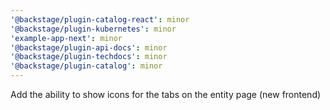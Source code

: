 ```yaml
---
'@backstage/plugin-catalog-react': minor
'@backstage/plugin-kubernetes': minor
'example-app-next': minor
'@backstage/plugin-api-docs': minor
'@backstage/plugin-techdocs': minor
'@backstage/plugin-catalog': minor
---
```


Add the ability to show icons for the tabs on the entity page (new frontend)
